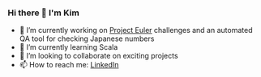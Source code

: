 ### Hi there 👋 I'm Kim
- 🔭 I’m currently working on [Project Euler](https://projecteuler.net/about) challenges and an automated QA tool for checking Japanese numbers
- 🌱 I’m currently learning Scala
- 👯 I’m looking to collaborate on exciting projects
- 📫 How to reach me: [LinkedIn](https://www.linkedin.com/in/kimberley-m-049a5083/)

<!--
**kim-morgan/kim-morgan** is a ✨ _special_ ✨ repository because its `README.md` (this file) appears on your GitHub profile.

Here are some ideas to get you started:

- 🔭 I’m currently working on ...
- 🌱 I’m currently learning ...
- 👯 I’m looking to collaborate on ...
- 🤔 I’m looking for help with ...
- 💬 Ask me about ...
- 📫 How to reach me: ...
- 😄 Pronouns: ...
- ⚡ Fun fact: ...
-->

